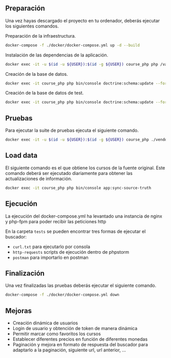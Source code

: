 
## Preparación

Una vez hayas descargado el proyecto en tu ordenador, deberás ejecutar los siguientes comandos.

Preparación de la infraestructura.

```bash
docker-compose -f ./docker/docker-compose.yml up -d --build
```

Instalación de las dependencias de la aplicación.

```bash
docker exec -it -u $(id -u ${USER}):$(id -g ${USER}) course_php php /var/www/composer.phar install
```

Creación de la base de datos.

```bash
docker exec -it course_php php bin/console doctrine:schema:update --force
```

Creación de la base de datos de test.

```bash
docker exec -it course_php php bin/console doctrine:schema:update --force --env=test
```

## Pruebas

Para ejecutar la suite de pruebas ejecuta el siguiente comando.

```bash
docker exec -it -u $(id -u ${USER}):$(id -g ${USER}) course_php ./vendor/bin/simple-phpunit
```

## Load data

El siguiente comando es el que obtiene los cursos de la fuente original. Este comando deberá ser ejecutado diariamente para obtener las actualizaciones de información.

```bash
docker exec -it course_php php bin/console app:sync-source-truth
```

## Ejecución

La ejecución del docker-compose.yml ha levantado una instancia de nginx y php-fpm para poder recibir las peticiones http

En la carpeta `tests` se pueden encontrar tres formas de ejecutar el buscador:

- `curl.txt` para ejecutarlo por consola
- `http-requests` scripts de ejecución dentro de phpstorm
- `postman` para importarlo en postman

## Finalización

Una vez finalizadas las pruebas deberás ejecutar el siguiente comando.

```bash
docker-compose -f ./docker/docker-compose.yml down
```

## Mejoras

- Creacíón dinámica de usuarios
- Login de usuario y obtención de token de manera dinámica
- Permitir marcar como favoritos los cursos
- Establecer diferentes precios en función de diferentes monedas
- Paginación y mejora en formato de respuesta del buscador para adaptarlo a la paginación, siguiente url, url anterior, ...
